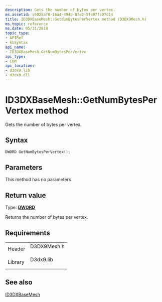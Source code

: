 ```yaml
---
description: Gets the number of bytes per vertex.
ms.assetid: a5028af0-16a4-494b-8fe2-5f607fc07d14
title: ID3DXBaseMesh::GetNumBytesPerVertex method (D3DX9Mesh.h)
ms.topic: reference
ms.date: 05/31/2018
topic_type: 
- APIRef
- kbSyntax
api_name: 
- ID3DXBaseMesh.GetNumBytesPerVertex
api_type: 
- COM
api_location: 
- d3dx9.lib
- d3dx9.dll
---
```


# ID3DXBaseMesh::GetNumBytesPerVertex method

Gets the number of bytes per vertex.

## Syntax


```C++
DWORD GetNumBytesPerVertex();
```



## Parameters

This method has no parameters.

## Return value

Type: **[**DWORD**](../winprog/windows-data-types.md)**

Returns the number of bytes per vertex.

## Requirements



|                    |                                                                                        |
|--------------------|----------------------------------------------------------------------------------------|
| Header<br/>  | <dl> <dt>D3DX9Mesh.h</dt> </dl> |
| Library<br/> | <dl> <dt>D3dx9.lib</dt> </dl>   |



## See also

<dl> <dt>

[ID3DXBaseMesh](id3dxbasemesh.md)
</dt> </dl>

 

 
